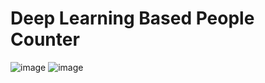 # Deep Learning Based People Counter

![image](https://github.com/Vivian-Lopez/Deep-Learning-Based-People-Counter/assets/87879238/82c2df4c-abf4-49b2-bac8-b19884945237)
![image](https://github.com/Vivian-Lopez/Deep-Learning-Based-People-Counter/assets/87879238/31a74691-383a-49f3-8fda-e4b1b436090c)
